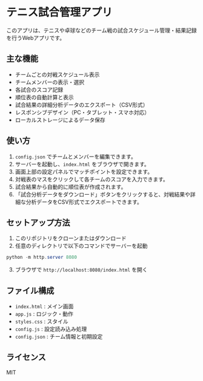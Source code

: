 # テニス試合管理アプリ

このアプリは、テニスや卓球などのチーム戦の試合スケジュール管理・結果記録を行うWebアプリです。

## 主な機能
- チームごとの対戦スケジュール表示
- チームメンバーの表示・選択
- 各試合のスコア記録
- 順位表の自動計算と表示
- 試合結果の詳細分析データのエクスポート（CSV形式）
- レスポンシブデザイン（PC・タブレット・スマホ対応）
- ローカルストレージによるデータ保存

## 使い方
1. `config.json` でチームとメンバーを編集できます。
2. サーバーを起動し、`index.html` をブラウザで開きます。
3. 画面上部の設定パネルでマッチポイントを設定できます。
4. 対戦表のマスをクリックして各チームのスコアを入力できます。
5. 試合結果から自動的に順位表が作成されます。
6. 「試合分析データをダウンロード」ボタンをクリックすると、対戦結果や詳細な分析データをCSV形式でエクスポートできます。

## セットアップ方法
1. このリポジトリをクローンまたはダウンロード
2. 任意のディレクトリで以下のコマンドでサーバーを起動

```powershell
python -m http.server 8080
```

3. ブラウザで `http://localhost:8080/index.html` を開く

## ファイル構成
- `index.html` : メイン画面
- `app.js` : ロジック・動作
- `styles.css` : スタイル
- `config.js` : 設定読み込み処理
- `config.json` : チーム情報と初期設定

## ライセンス
MIT
